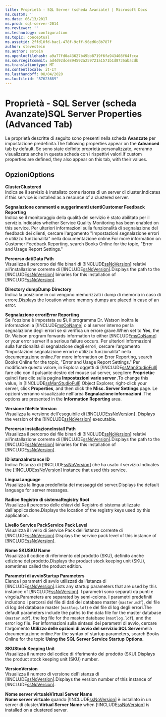 ```yaml
---
title: Proprietà - SQL Server (scheda Avanzate) | Microsoft Docs
ms.custom: ''
ms.date: 06/13/2017
ms.prod: sql-server-2014
ms.reviewer: ''
ms.technology: configuration
ms.topic: conceptual
ms.assetid: 2ffd10fd-bac1-478f-9cff-96ed6c8b787f
author: stevestein
ms.author: sstein
ms.openlocfilehash: a9a77fd0a43627b49bb8719f6fa943408f64fcca
ms.sourcegitcommit: ad4d92dce894592a259721a1571b1d8736abacdb
ms.translationtype: MT
ms.contentlocale: it-IT
ms.lasthandoff: 08/04/2020
ms.locfileid: "87623689"
---
```

# <a name="sql-server-properties-advanced-tab"></a><span data-ttu-id="158c8-102">Proprietà - SQL Server (scheda Avanzate)</span><span class="sxs-lookup"><span data-stu-id="158c8-102">SQL Server Properties (Advanced Tab)</span></span>
  <span data-ttu-id="158c8-103">Le proprietà descritte di seguito sono presenti nella scheda **Avanzate** per impostazione predefinita.</span><span class="sxs-lookup"><span data-stu-id="158c8-103">The following properties appear on the **Advanced** tab by default.</span></span> <span data-ttu-id="158c8-104">Se sono state definite proprietà personalizzate, verranno visualizzate anche in questa scheda con i rispettivi valori.</span><span class="sxs-lookup"><span data-stu-id="158c8-104">If custom properties are defined, they also appear on this tab, with their values.</span></span>  
  
## <a name="options"></a><span data-ttu-id="158c8-105">Opzioni</span><span class="sxs-lookup"><span data-stu-id="158c8-105">Options</span></span>  
 <span data-ttu-id="158c8-106">**Cluster**</span><span class="sxs-lookup"><span data-stu-id="158c8-106">**Clustered**</span></span>  
 <span data-ttu-id="158c8-107">Indica se il servizio è installato come risorsa di un server di cluster.</span><span class="sxs-lookup"><span data-stu-id="158c8-107">Indicates if this service is installed as a resource of a clustered server.</span></span>  
  
 <span data-ttu-id="158c8-108">**Segnalazione commenti e suggerimenti utenti**</span><span class="sxs-lookup"><span data-stu-id="158c8-108">**Customer Feedback Reporting**</span></span>  
 <span data-ttu-id="158c8-109">Indica se il monitoraggio della qualità del servizio è stato abilitato per il servizio.</span><span class="sxs-lookup"><span data-stu-id="158c8-109">Indicates whether Service Quality Monitoring has been enabled on this service.</span></span> <span data-ttu-id="158c8-110">Per ulteriori informazioni sulla funzionalità di segnalazione del feedback dei clienti, cercare l'argomento "Impostazioni segnalazione errori e utilizzo funzionalità" nella documentazione online.</span><span class="sxs-lookup"><span data-stu-id="158c8-110">For more information on Customer Feedback Reporting, search Books Online for the topic, "Error and Usage Report Settings."</span></span>  
  
 <span data-ttu-id="158c8-111">**Percorso dati**</span><span class="sxs-lookup"><span data-stu-id="158c8-111">**Data Path**</span></span>  
 <span data-ttu-id="158c8-112">Visualizza il percorso dei file binari di [!INCLUDE[ssNoVersion](../../includes/ssnoversion-md.md)] relativi all'installazione corrente di [!INCLUDE[ssNoVersion](../../includes/ssnoversion-md.md)].</span><span class="sxs-lookup"><span data-stu-id="158c8-112">Displays the path to the [!INCLUDE[ssNoVersion](../../includes/ssnoversion-md.md)] binaries for this installation of [!INCLUDE[ssNoVersion](../../includes/ssnoversion-md.md)].</span></span>  
  
 <span data-ttu-id="158c8-113">**Directory dump**</span><span class="sxs-lookup"><span data-stu-id="158c8-113">**Dump Directory**</span></span>  
 <span data-ttu-id="158c8-114">Indica la posizione in cui vengono memorizzati i dump di memoria in caso di errore.</span><span class="sxs-lookup"><span data-stu-id="158c8-114">Displays the location where memory dumps are placed in case of an error.</span></span>  
  
 <span data-ttu-id="158c8-115">**Segnalazione errori**</span><span class="sxs-lookup"><span data-stu-id="158c8-115">**Error Reporting**</span></span>  
 <span data-ttu-id="158c8-116">Se l'opzione è impostata su **Sì**, il programma Dr. Watson inoltra le informazioni a [!INCLUDE[msCoName](../../includes/msconame-md.md)] o al server interno per la segnalazione degli errori se si verifica un errore grave.</span><span class="sxs-lookup"><span data-stu-id="158c8-116">When set to **Yes**, the Dr. Watson program forwards information to either [!INCLUDE[msCoName](../../includes/msconame-md.md)] or your error server if a serious failure occurs.</span></span> <span data-ttu-id="158c8-117">Per ulteriori informazioni sulla funzionalità di segnalazione degli errori, cercare l'argomento "Impostazioni segnalazione errori e utilizzo funzionalità" nella documentazione online.</span><span class="sxs-lookup"><span data-stu-id="158c8-117">For more information on Error Reporting, search Books Online for the topic, "Error and Usage Report Settings."</span></span> <span data-ttu-id="158c8-118">Per modificare questo valore, in Esplora oggetti di [!INCLUDE[ssManStudioFull](../../includes/ssmanstudiofull-md.md)] fare clic con il pulsante destro del mouse sul server, scegliere **Proprietà**e quindi fare clic sulla pagina **Impostazioni varie server** .</span><span class="sxs-lookup"><span data-stu-id="158c8-118">To change this value, in [!INCLUDE[ssManStudioFull](../../includes/ssmanstudiofull-md.md)] Object Explorer, right-click your server, click **Properties**, and then click the **Misc. Server Settings** page.</span></span> <span data-ttu-id="158c8-119">Le opzioni verranno visualizzate nell'area **Segnalazione informazioni** .</span><span class="sxs-lookup"><span data-stu-id="158c8-119">The options are presented in the **Information Reporting** area.</span></span>  
  
 <span data-ttu-id="158c8-120">**Versione file**</span><span class="sxs-lookup"><span data-stu-id="158c8-120">**File Version**</span></span>  
 <span data-ttu-id="158c8-121">Visualizza la versione dell'eseguibile di [!INCLUDE[ssNoVersion](../../includes/ssnoversion-md.md)] .</span><span class="sxs-lookup"><span data-stu-id="158c8-121">Displays the version of the [!INCLUDE[ssNoVersion](../../includes/ssnoversion-md.md)] executable.</span></span>  
  
 <span data-ttu-id="158c8-122">**Percorso installazione**</span><span class="sxs-lookup"><span data-stu-id="158c8-122">**Install Path**</span></span>  
 <span data-ttu-id="158c8-123">Visualizza il percorso dei file binari di [!INCLUDE[ssNoVersion](../../includes/ssnoversion-md.md)] relativi all'installazione corrente di [!INCLUDE[ssNoVersion](../../includes/ssnoversion-md.md)].</span><span class="sxs-lookup"><span data-stu-id="158c8-123">Displays the path to the [!INCLUDE[ssNoVersion](../../includes/ssnoversion-md.md)] binaries for this installation of [!INCLUDE[ssNoVersion](../../includes/ssnoversion-md.md)].</span></span>  
  
 <span data-ttu-id="158c8-124">**ID istanza**</span><span class="sxs-lookup"><span data-stu-id="158c8-124">**Instance ID**</span></span>  
 <span data-ttu-id="158c8-125">Indica l'istanza di [!INCLUDE[ssNoVersion](../../includes/ssnoversion-md.md)] che ha usato il servizio.</span><span class="sxs-lookup"><span data-stu-id="158c8-125">Indicates the [!INCLUDE[ssNoVersion](../../includes/ssnoversion-md.md)] instance that used this service.</span></span>  
  
 <span data-ttu-id="158c8-126">**Lingua**</span><span class="sxs-lookup"><span data-stu-id="158c8-126">**Language**</span></span>  
 <span data-ttu-id="158c8-127">Visualizza la lingua predefinita dei messaggi del server.</span><span class="sxs-lookup"><span data-stu-id="158c8-127">Displays the default language for server messages.</span></span>  
  
 <span data-ttu-id="158c8-128">**Radice Registro di sistema**</span><span class="sxs-lookup"><span data-stu-id="158c8-128">**Registry Root**</span></span>  
 <span data-ttu-id="158c8-129">Visualizza il percorso delle chiavi del Registro di sistema utilizzate dall'applicazione.</span><span class="sxs-lookup"><span data-stu-id="158c8-129">Displays the location of the registry keys used by this application.</span></span>  
  
 <span data-ttu-id="158c8-130">**Livello Service Pack**</span><span class="sxs-lookup"><span data-stu-id="158c8-130">**Service Pack Level**</span></span>  
 <span data-ttu-id="158c8-131">Visualizza il livello di Service Pack dell'istanza corrente di [!INCLUDE[ssNoVersion](../../includes/ssnoversion-md.md)].</span><span class="sxs-lookup"><span data-stu-id="158c8-131">Displays the service pack level of this instance of [!INCLUDE[ssNoVersion](../../includes/ssnoversion-md.md)].</span></span>  
  
 <span data-ttu-id="158c8-132">**Nome SKU**</span><span class="sxs-lookup"><span data-stu-id="158c8-132">**SKU Name**</span></span>  
 <span data-ttu-id="158c8-133">Visualizza il codice di riferimento del prodotto (SKU), definito anche edizione del prodotto.</span><span class="sxs-lookup"><span data-stu-id="158c8-133">Displays the product stock keeping unit (SKU), sometimes called the product edition.</span></span>  
  
 <span data-ttu-id="158c8-134">**Parametri di avvio**</span><span class="sxs-lookup"><span data-stu-id="158c8-134">**Startup Parameters**</span></span>  
 <span data-ttu-id="158c8-135">Elenca i parametri di avvio utilizzati dall'istanza di [!INCLUDE[ssNoVersion](../../includes/ssnoversion-md.md)].</span><span class="sxs-lookup"><span data-stu-id="158c8-135">Lists any startup parameters that are used by this instance of [!INCLUDE[ssNoVersion](../../includes/ssnoversion-md.md)].</span></span> <span data-ttu-id="158c8-136">I parametri sono separati da punti e virgola.</span><span class="sxs-lookup"><span data-stu-id="158c8-136">Parameters are separated by semi-colons.</span></span> <span data-ttu-id="158c8-137">I parametri predefiniti includono i percorsi del file di dati del database master (`master.mdf`), del file di log del database master (`mastlog.ldf`) e del file di log degli errori.</span><span class="sxs-lookup"><span data-stu-id="158c8-137">The default parameters include the paths to the data file for the master database (`master.mdf`), the log file for the master database (`mastlog.ldf`), and the error log file.</span></span> <span data-ttu-id="158c8-138">Per informazioni sulla sintassi dei parametri di avvio, cercare l'argomento **Utilizzo delle opzioni di avvio del servizio SQL Server**nella documentazione online.</span><span class="sxs-lookup"><span data-stu-id="158c8-138">For the syntax of startup parameters, search Books Online for the topic **Using the SQL Server Service Startup Options.**</span></span>  
  
 <span data-ttu-id="158c8-139">**SKU**</span><span class="sxs-lookup"><span data-stu-id="158c8-139">**Stock Keeping Unit**</span></span>  
 <span data-ttu-id="158c8-140">Visualizza il numero del codice di riferimento del prodotto (SKU).</span><span class="sxs-lookup"><span data-stu-id="158c8-140">Displays the product stock keeping unit (SKU) number.</span></span>  
  
 <span data-ttu-id="158c8-141">**Version**</span><span class="sxs-lookup"><span data-stu-id="158c8-141">**Version**</span></span>  
 <span data-ttu-id="158c8-142">Visualizza il numero di versione dell'istanza di [!INCLUDE[ssNoVersion](../../includes/ssnoversion-md.md)].</span><span class="sxs-lookup"><span data-stu-id="158c8-142">Displays the version number of this instance of [!INCLUDE[ssNoVersion](../../includes/ssnoversion-md.md)].</span></span>  
  
 <span data-ttu-id="158c8-143">**Nome server virtuale**</span><span class="sxs-lookup"><span data-stu-id="158c8-143">**Virtual Server Name**</span></span>  
 <span data-ttu-id="158c8-144">**Nome server virtuale** quando [!INCLUDE[ssNoVersion](../../includes/ssnoversion-md.md)] è installato in un server di cluster.</span><span class="sxs-lookup"><span data-stu-id="158c8-144">**Virtual Server Name** when [!INCLUDE[ssNoVersion](../../includes/ssnoversion-md.md)] is installed on a clustered server.</span></span>  
  
  
